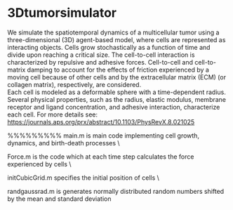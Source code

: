# 3Dtumorsimulator
We simulate the spatiotemporal dynamics of a multicellular tumor using a three-dimensional 
(3D) agent-based model, where cells are represented as interacting objects. 
Cells grow stochastically as a function of time and divide upon reaching a critical size. 
The cell-to-cell interaction is characterized by repulsive and adhesive forces. 
Cell-to-cell and cell-to-matrix damping to account for 
the effects of friction experienced by a moving cell because of other cells and by the 
extracellular matrix (ECM) (or collagen matrix), respectively, are considered.  
Each cell is modeled as a deformable sphere with a time-dependent radius. 
Several physical properties, such as the radius, elastic modulus, 
membrane receptor and ligand concentration, and adhesive interaction, characterize each cell.
For more details see: https://journals.aps.org/prx/abstract/10.1103/PhysRevX.8.021025


%%%%%%%%%
main.m is main code implementing cell growth, dynamics, and birth-death processes \

Force.m is the code which at each time step calculates the force experienced by cells \ 

initCubicGrid.m specifies the initial position of cells \

randgaussrad.m is generates normally distributed random numbers shifted by the mean and standard deviation
